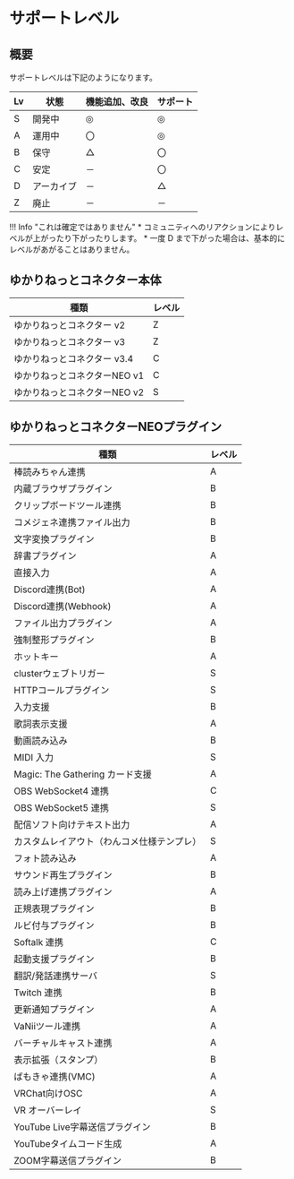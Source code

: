 # サポートレベル

## 概要

サポートレベルは下記のようになります。

|Lv   |状態|機能追加、改良|サポート|
|-----|----|------|----|
| S | 開発中|◎|◎|
| A | 運用中|〇|◎|
| B | 保守|△|〇|
| C | 安定|－|〇|
| D | アーカイブ|－|△|
| Z | 廃止|－|－|

!!! Info "これは確定ではありません"
    * コミュニティへのリアクションによりレベルが上がったり下がったりします。
    * 一度 D まで下がった場合は、基本的にレベルがあがることはありません。

## ゆかりねっとコネクター本体

|種類|レベル|
|-----|------|
|ゆかりねっとコネクター v2|Z|
|ゆかりねっとコネクター v3|Z|
|ゆかりねっとコネクター v3.4|C|
|ゆかりねっとコネクターNEO v1|C|
|ゆかりねっとコネクターNEO v2|S|

## ゆかりねっとコネクターNEOプラグイン

|種類|レベル|
|-----|------|
|棒読みちゃん連携|A|
|内蔵ブラウザプラグイン |B|
|クリップボードツール連携 |B|
|コメジェネ連携ファイル出力 |B|
|文字変換プラグイン |B|
|辞書プラグイン |A|
|直接入力|A|
|Discord連携(Bot)|A|
|Discord連携(Webhook) |A|
|ファイル出力プラグイン |A|
|強制整形プラグイン|B|
|ホットキー |A|
|clusterウェブトリガー |S|
|HTTPコールプラグイン |S|
|入力支援 |B|
|歌詞表示支援 |A|
|動画読み込み |B|
|MIDI 入力 |S|
|Magic: The Gathering カード支援 |A|
|OBS WebSocket4 連携 |C|
|OBS WebSocket5 連携 |S|
|配信ソフト向けテキスト出力 |A|
|カスタムレイアウト（わんコメ仕様テンプレ）|S|
|フォト読み込み|A|
|サウンド再生プラグイン |B|
|読み上げ連携プラグイン |A|
|正規表現プラグイン |B|
|ルビ付与プラグイン |B|
|Softalk 連携 |C|
|起動支援プラグイン |B|
|翻訳/発話連携サーバ |S|
|Twitch 連携 |B|
|更新通知プラグイン |A|
|VaNiiツール連携 |A|
|バーチャルキャスト連携 |A|
|表示拡張（スタンプ） |B|
|ばもきゃ連携(VMC) |A|
|VRChat向けOSC |A|
|VR オーバーレイ |S|
|YouTube Live字幕送信プラグイン |B|
|YouTubeタイムコード生成 |A|
|ZOOM字幕送信プラグイン |B|
